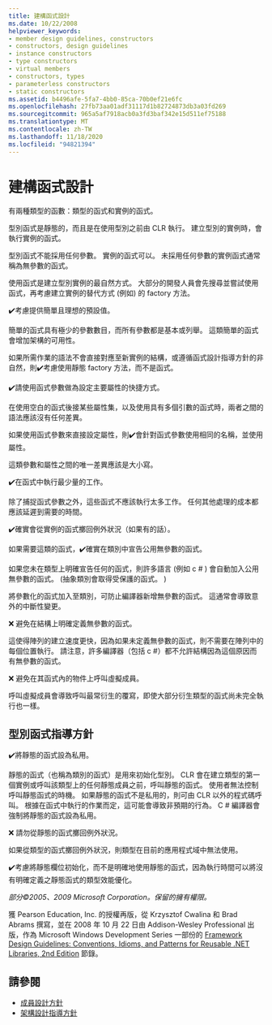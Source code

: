 ```yaml
---
title: 建構函式設計
ms.date: 10/22/2008
helpviewer_keywords:
- member design guidelines, constructors
- constructors, design guidelines
- instance constructors
- type constructors
- virtual members
- constructors, types
- parameterless constructors
- static constructors
ms.assetid: b4496afe-5fa7-4bb0-85ca-70b0ef21e6fc
ms.openlocfilehash: 27fb73aa01adf31117d1b82724873db3a03fd269
ms.sourcegitcommit: 965a5af7918acb0a3fd3baf342e15d511ef75188
ms.translationtype: MT
ms.contentlocale: zh-TW
ms.lasthandoff: 11/18/2020
ms.locfileid: "94821394"
---
```

# <a name="constructor-design"></a>建構函式設計

有兩種類型的函數：類型的函式和實例的函式。

型別函式是靜態的，而且是在使用型別之前由 CLR 執行。 建立型別的實例時，會執行實例的函式。

型別函式不能採用任何參數。 實例的函式可以。 未採用任何參數的實例函式通常稱為無參數的函式。

使用函式是建立型別實例的最自然方式。 大部分的開發人員會先搜尋並嘗試使用函式，再考慮建立實例的替代方式 (例如) 的 factory 方法。

✔️考慮提供簡單且理想的預設值。

簡單的函式具有極少的參數數目，而所有參數都是基本或列舉。 這類簡單的函式會增加架構的可用性。

如果所需作業的語法不會直接對應至新實例的結構，或遵循函式設計指導方針的非自然，則✔️考慮使用靜態 factory 方法，而不是函式。

✔️請使用函式參數做為設定主要屬性的快捷方式。

在使用空白的函式後接某些屬性集，以及使用具有多個引數的函式時，兩者之間的語法應該沒有任何差異。

如果使用函式參數來直接設定屬性，則✔️會針對函式參數使用相同的名稱，並使用屬性。

這類參數和屬性之間的唯一差異應該是大小寫。

✔️在函式中執行最少量的工作。

除了捕捉函式參數之外，這些函式不應該執行太多工作。 任何其他處理的成本都應該延遲到需要的時間。

✔️確實會從實例的函式擲回例外狀況（如果有的話）。

如果需要這類的函式，✔️確實在類別中宣告公用無參數的函式。

如果您未在類型上明確宣告任何的函式，則許多語言 (例如 c # ) 會自動加入公用無參數的函式。  (抽象類別會取得受保護的函式。 ) 

將參數化的函式加入至類別，可防止編譯器新增無參數的函式。 這通常會導致意外的中斷性變更。

❌ 避免在結構上明確定義無參數的函式。

這使得陣列的建立速度更快，因為如果未定義無參數的函式，則不需要在陣列中的每個位置執行。 請注意，許多編譯器（包括 c #）都不允許結構因為這個原因而有無參數的函式。

❌ 避免在其函式內的物件上呼叫虛擬成員。

呼叫虛擬成員會導致呼叫最常衍生的覆寫，即使大部分衍生類型的函式尚未完全執行也一樣。

## <a name="type-constructor-guidelines"></a>型別函式指導方針

✔️將靜態的函式設為私用。

靜態的函式（也稱為類別的函式）是用來初始化型別。 CLR 會在建立類型的第一個實例或呼叫該類型上的任何靜態成員之前，呼叫靜態的函式。 使用者無法控制呼叫靜態函式的時機。 如果靜態的函式不是私用的，則可由 CLR 以外的程式碼呼叫。 根據在函式中執行的作業而定，這可能會導致非預期的行為。 C # 編譯器會強制將靜態的函式設為私用。

❌ 請勿從靜態的函式擲回例外狀況。

如果從類型的函式擲回例外狀況，則類型在目前的應用程式域中無法使用。

✔️考慮將靜態欄位初始化，而不是明確地使用靜態的函式，因為執行時間可以將沒有明確定義之靜態函式的類型效能優化。

*部分©2005、2009 Microsoft Corporation。保留的擁有權限。*

獲 Pearson Education, Inc. 的授權再版，從 Krzysztof Cwalina 和 Brad Abrams 撰寫，並在 2008 年 10 月 22 日由 Addison-Wesley Professional 出版，作為 Microsoft Windows Development Series 一部份的 [Framework Design Guidelines: Conventions, Idioms, and Patterns for Reusable .NET Libraries, 2nd Edition](https://www.informit.com/store/framework-design-guidelines-conventions-idioms-and-9780321545619) 節錄。

## <a name="see-also"></a>請參閱

- [成員設計方針](member.md)
- [架構設計指導方針](index.md)

